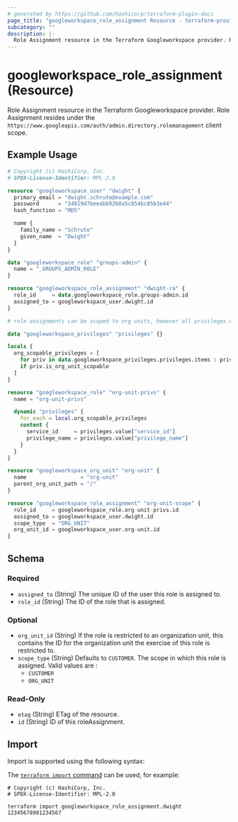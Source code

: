 ```yaml
---
# generated by https://github.com/hashicorp/terraform-plugin-docs
page_title: "googleworkspace_role_assignment Resource - terraform-provider-googleworkspace"
subcategory: ""
description: |-
  Role Assignment resource in the Terraform Googleworkspace provider. Role Assignment resides under the https://www.googleapis.com/auth/admin.directory.rolemanagement client scope.
---
```


# googleworkspace_role_assignment (Resource)

Role Assignment resource in the Terraform Googleworkspace provider. Role Assignment resides under the `https://www.googleapis.com/auth/admin.directory.rolemanagement` client scope.

## Example Usage

```terraform
# Copyright (c) HashiCorp, Inc.
# SPDX-License-Identifier: MPL-2.0

resource "googleworkspace_user" "dwight" {
  primary_email = "dwight.schrute@example.com"
  password      = "34819d7beeabb9260a5c854bc85b3e44"
  hash_function = "MD5"

  name {
    family_name = "Schrute"
    given_name  = "Dwight"
  }
}

data "googleworkspace_role" "groups-admin" {
  name = "_GROUPS_ADMIN_ROLE"
}

resource "googleworkspace_role_assignment" "dwight-ra" {
  role_id     = data.googleworkspace_role.groups-admin.id
  assigned_to = googleworkspace_user.dwight.id
}

# role assignments can be scoped to org units, however all privileges must be org_unit compatible

data "googleworkspace_privileges" "privileges" {}

locals {
  org_scopable_privileges = [
    for priv in data.googleworkspace_privileges.privileges.items : priv
    if priv.is_org_unit_scopable
  ]
}

resource "googleworkspace_role" "org-unit-privs" {
  name = "org-unit-privs"

  dynamic "privileges" {
    for_each = local.org_scopable_privileges
    content {
      service_id     = privileges.value["service_id"]
      privilege_name = privileges.value["privilege_name"]
    }
  }
}

resource "googleworkspace_org_unit" "org-unit" {
  name                 = "org-unit"
  parent_org_unit_path = "/"
}

resource "googleworkspace_role_assignment" "org-unit-scope" {
  role_id     = googleworkspace_role.org-unit-privs.id
  assigned_to = googleworkspace_user.dwight.id
  scope_type  = "ORG_UNIT"
  org_unit_id = googleworkspace_user.org-unit.id
}
```

<!-- schema generated by tfplugindocs -->
## Schema

### Required

- `assigned_to` (String) The unique ID of the user this role is assigned to.
- `role_id` (String) The ID of the role that is assigned.

### Optional

- `org_unit_id` (String) If the role is restricted to an organization unit, this contains the ID for the organization unit the exercise of this role is restricted to.
- `scope_type` (String) Defaults to `CUSTOMER`. The scope in which this role is assigned. Valid values are :
	- `CUSTOMER`
	- `ORG_UNIT`

### Read-Only

- `etag` (String) ETag of the resource.
- `id` (String) ID of this roleAssignment.

## Import

Import is supported using the following syntax:

The [`terraform import` command](https://developer.hashicorp.com/terraform/cli/commands/import) can be used, for example:

```shell
# Copyright (c) HashiCorp, Inc.
# SPDX-License-Identifier: MPL-2.0

terraform import googleworkspace_role_assignment.dwight 12345678901234567
```
